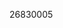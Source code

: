 [//]: # (Created by ./bin/manage_files.pl from ./species/Trichinella_pseudospiralis/ISS141PRJNA257433/Trichinella_pseudospiralis_ISS141PRJNA257433.publication.html on Mon Jul  6 10:05:56 2020)
26830005
